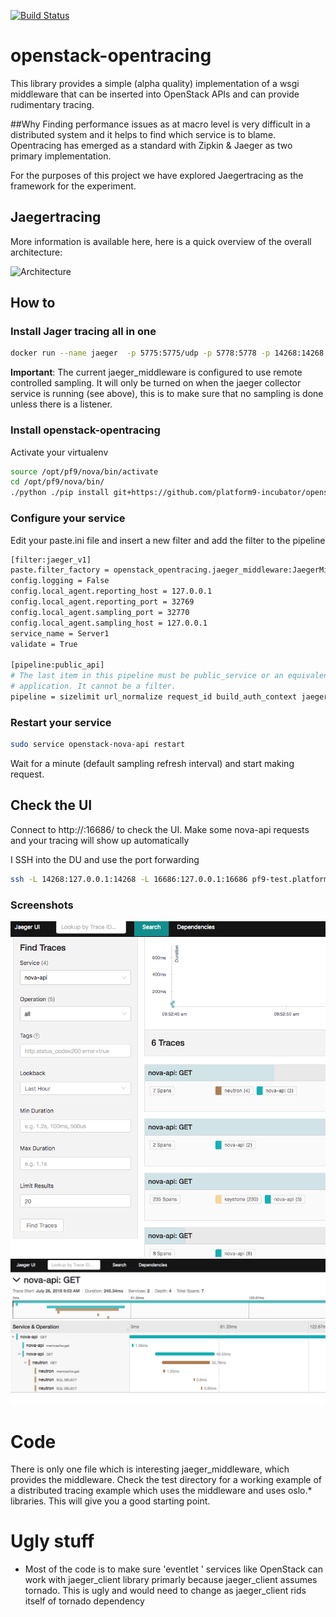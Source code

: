 [![Build Status](https://travis-ci.org/platform9-incubator/openstack-opentracing.svg?branch=master)](https://travis-ci.org/platform9-incubator/openstack-opentracing)
# openstack-opentracing
This library provides a simple (alpha quality) implementation of a wsgi middleware that can be inserted into
OpenStack APIs and can provide rudimentary tracing.

##Why
Finding performance issues as at macro level is very difficult in a distributed system and it helps to find
which service is to blame. Opentracing has emerged as a standard with Zipkin & Jaeger as two primary implementation.

For the purposes of this project we have explored Jaegertracing as the framework for the experiment.

## Jaegertracing

More information is available here, here is a quick overview of the overall architecture:

![Architecture](https://www.jaegertracing.io/img/architecture.png)

## How to

### Install Jager tracing all in one
```bash 
docker run --name jaeger  -p 5775:5775/udp -p 5778:5778 -p 14268:14268 -p 6831:6831/udp -p 6832:6832/udp -p 16686:16686 jaegertracing/all-in-one:latest
```

__Important__:
The current jaeger_middleware is configured to use remote controlled sampling. It will only be turned on when the jaeger 
collector service is running (see above), this is to make sure that no sampling is done unless there is a listener.



### Install openstack-opentracing

Activate your virtualenv

```bash
source /opt/pf9/nova/bin/activate
cd /opt/pf9/nova/bin/
./python ./pip install git+https://github.com/platform9-incubator/openstack-opentracing.git
```

### Configure your service

Edit your paste.ini file and insert a new filter and add the filter to the pipeline
```bash
[filter:jaeger_v1]
paste.filter_factory = openstack_opentracing.jaeger_middleware:JaegerMiddleware.factory
config.logging = False
config.local_agent.reporting_host = 127.0.0.1
config.local_agent.reporting_port = 32769
config.local_agent.sampling_port = 32770
config.local_agent.sampling_host = 127.0.0.1
service_name = Server1
validate = True

[pipeline:public_api]
# The last item in this pipeline must be public_service or an equivalent
# application. It cannot be a filter.
pipeline = sizelimit url_normalize request_id build_auth_context jaeger_v1 token_auth admin_token_auth json_body ec2_extension user_crud_extension pf9_mfa_auth_extension_v2 public_service
```

### Restart your service

```bash
sudo service openstack-nova-api restart
```
Wait for a minute (default sampling refresh interval) and start making request.


## Check the UI

Connect to http://<ip-address>:16686/ to check the UI.
Make some nova-api requests and your tracing will show up automatically

I SSH into the DU and use the port forwarding
```bash
ssh -L 14268:127.0.0.1:14268 -L 16686:127.0.0.1:16686 pf9-test.platform9.net
```
### Screenshots
![Span Example1](docs/openstack-2.png)
![Span Example2](docs/openstack-1.png)

# Code
There is only one file which is interesting jaeger_middleware, which provides the middleware.
Check the test directory for a working example of a distributed tracing example which uses the middleware and uses oslo.* libraries. This will give you a good starting point.

# Ugly stuff

* Most of the code is to make sure 'eventlet ' services like OpenStack can work with jaeger_client library
primarly because jaeger_client assumes tornado. This is ugly and
would need to change as jaeger_client rids itself of tornado dependency
